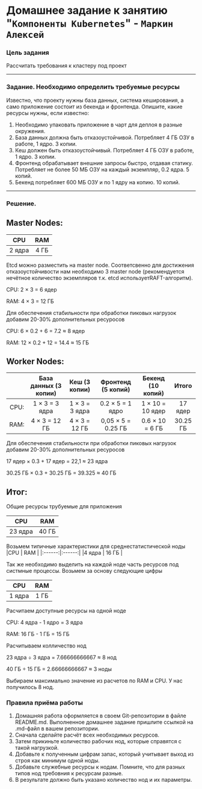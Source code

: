 # Домашнее задание к занятию "`Компоненты Kubernetes`" - `Маркин Алексей`

### Цель задания

Рассчитать требования к кластеру под проект

------

### Задание. Необходимо определить требуемые ресурсы
Известно, что проекту нужны база данных, система кеширования, а само приложение состоит из бекенда и фронтенда. Опишите, какие ресурсы нужны, если известно:

1. Необходимо упаковать приложение в чарт для деплоя в разные окружения. 
2. База данных должна быть отказоустойчивой. Потребляет 4 ГБ ОЗУ в работе, 1 ядро. 3 копии. 
3. Кеш должен быть отказоустойчивый. Потребляет 4 ГБ ОЗУ в работе, 1 ядро. 3 копии. 
4. Фронтенд обрабатывает внешние запросы быстро, отдавая статику. Потребляет не более 50 МБ ОЗУ на каждый экземпляр, 0.2 ядра. 5 копий. 
5. Бекенд потребляет 600 МБ ОЗУ и по 1 ядру на копию. 10 копий.

----

### Решение.

Master Nodes:
------

|CPU     | RAM    |
|:------:|:------:|
|2 ядра |  4 ГБ |

Etcd можно разместить на master node.  Соответсвенно для достижения отказоустойчивости нам необходимо 3 master node (рекомендуется нечётное количество экземпляров  т.к. etcd используетRAFT-алгоритм).  

СPU: 2 × 3 = 6 ядер

RAM: 4 × 3 = 12 ГБ

Для обеспечения стабильности при обработки пиковых нагрузок добавим 20-30% дополнительных ресуросов

СPU: 6 × 0.2 + 6 = 7.2 ≈ 8 ядер

RAM: 12 × 0.2 + 12 = 14.4 ≈ 15 ГБ

Worker Nodes:
------

|      |   База данных (3 копии)|  Кеш (3 копии) |Фронтенд (5 копий)  | Бекенд (10 копий)| Итого  |
|:----:|:----------------------:|:--------------:|:------------------:|:----------------:|:------:|
|CPU:  |       1 × 3 = 3 ядра   | 1 × 3 = 3 ядра | 0.2 × 5 = 1 ядро   | 1 × 10 = 10 ядер |17 ядер |
|RAM:  |       4 × 3 = 12 ГБ    | 4 × 3 = 12 ГБ  | 0,05 × 5 = 0.25 ГБ | 0.6 × 10 =  6 ГБ |30.25 ГБ| 

Для обеспечения стабильности при обработки пиковых нагрузок добавим 20-30%  дополнительных ресуросов

17 ядер × 0.3 + 17 ядер = 22,1 ≈ 23 ядра

30.25 ГБ × 0.3 + 30.25 ГБ = 39.325 ≈ 40 ГБ

Итог:
------

Общие ресурсы трубуемые для приложения

|CPU     | RAM    |
|:------:|:------:|
|23 ядра |  40 ГБ |

Возьмем  типичные характеристики для среднестатистической ноды
|CPU     | RAM    |
|:------:|:------:|
|4 ядра |  16 ГБ |

Так же необходимо выделить на каждой ноде часть ресурсов под систмные процессы. Возьмем за основу следующие цифры

|CPU     | RAM    |
|:------:|:------:|
|1 ядра |  1 ГБ |

Расчитаем доступные ресурсы на одной ноде

CPU: 4 ядра - 1 ядро = 3 ядра

RAM: 16 ГБ - 1 ГБ = 15 ГБ

Расчитываем колличество нод

23 ядра ÷ 3 ядра = 7.66666666667 ≈ 8 нод

40 ГБ ÷ 15 ГБ = 2.66666666667 ≈ 3 ноды

Выбираем максимально значение  из расчетов по RAM и CPU. У нас получилось 8 нод. 



### Правила приёма работы

1. Домашняя работа оформляется в своем Git-репозитории в файле README.md. Выполненное домашнее задание пришлите ссылкой на .md-файл в вашем репозитории.
2. Сначала сделайте расчёт всех необходимых ресурсов.
3. Затем прикиньте количество рабочих нод, которые справятся с такой нагрузкой.
4. Добавьте к полученным цифрам запас, который учитывает выход из строя как минимум одной ноды. 
5. Добавьте служебные ресурсы к нодам. Помните, что для разных типов нод требовния к ресурсам разные. 
6. В результате должно быть указано количество нод и их параметры.
